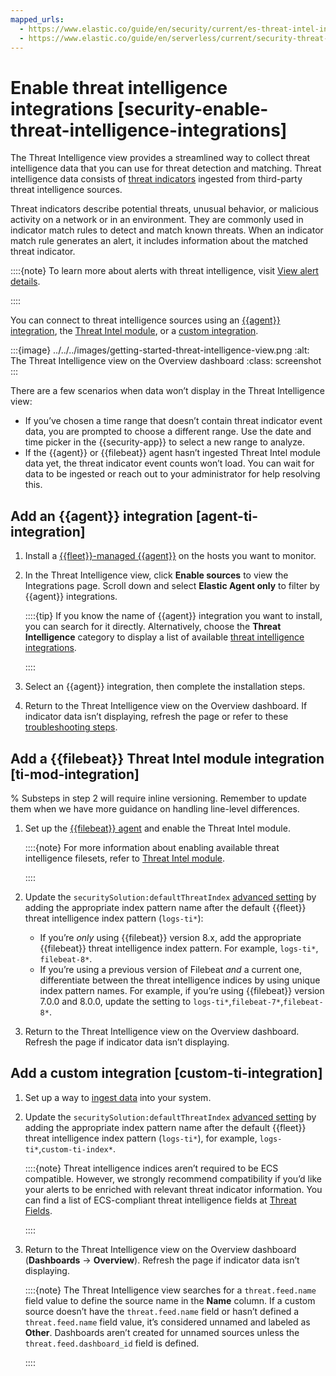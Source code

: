 ```yaml
---
mapped_urls:
  - https://www.elastic.co/guide/en/security/current/es-threat-intel-integrations.html
  - https://www.elastic.co/guide/en/serverless/current/security-threat-intelligence.html
---
```


# Enable threat intelligence integrations [security-enable-threat-intelligence-integrations]

The Threat Intelligence view provides a streamlined way to collect threat intelligence data that you can use for threat detection and matching. Threat intelligence data consists of  [threat indicators](../../../troubleshoot/security/indicators-of-compromise.md#ti-indicators) ingested from third-party threat intelligence sources.

Threat indicators describe potential threats, unusual behavior, or malicious activity on a network or in an environment. They are commonly used in indicator match rules to detect and match known threats. When an indicator match rule generates an alert, it includes information about the matched threat indicator.

::::{note}
To learn more about alerts with threat intelligence, visit [View alert details](../detect-and-alert/view-detection-alert-details.md).

::::


You can connect to threat intelligence sources using an [{{agent}} integration](#agent-ti-integration), the [Threat Intel module](#ti-mod-integration), or a [custom integration](#custom-ti-integration).

:::{image} ../../../images/getting-started-threat-intelligence-view.png
:alt: The Threat Intelligence view on the Overview dashboard
:class: screenshot
:::

There are a few scenarios when data won’t display in the Threat Intelligence view:

* If you’ve chosen a time range that doesn’t contain threat indicator event data, you are prompted to choose a different range. Use the date and time picker in the {{security-app}} to select a new range to analyze.
* If the {{agent}} or {{filebeat}} agent hasn’t ingested Threat Intel module data yet, the threat indicator event counts won’t load. You can wait for data to be ingested or reach out to your administrator for help resolving this.


## Add an {{agent}} integration [agent-ti-integration]

1. Install a [{{fleet}}-managed {{agent}}](https://www.elastic.co/guide/en/fleet/current/install-fleet-managed-elastic-agent.html) on the hosts you want to monitor.
2. In the Threat Intelligence view, click **Enable sources** to view the Integrations page. Scroll down and select **Elastic Agent only** to filter by {{agent}} integrations.

    ::::{tip}
    If you know the name of {{agent}} integration you want to install, you can search for it directly. Alternatively, choose the **Threat Intelligence** category to display a list of available [threat intelligence integrations](https://docs.elastic.co/en/integrations/threat-intelligence-intro).

    ::::

3. Select an {{agent}} integration, then complete the installation steps.
4. Return to the Threat Intelligence view on the Overview dashboard. If indicator data isn’t displaying, refresh the page or refer to these [troubleshooting steps](../../../troubleshoot/security/indicators-of-compromise.md#troubleshoot-indicators-page).


## Add a {{filebeat}} Threat Intel module integration [ti-mod-integration]

% Substeps in step 2 will require inline versioning. Remember to update them when we have more guidance on handling line-level differences.

1. Set up the [{{filebeat}} agent](https://www.elastic.co/guide/en/beats/filebeat/current/filebeat-installation-configuration.html) and enable the Threat Intel module.

    ::::{note}
    For more information about enabling available threat intelligence filesets, refer to [Threat Intel module](https://www.elastic.co/guide/en/beats/filebeat/current/filebeat-module-threatintel.html).

    ::::

2. Update the `securitySolution:defaultThreatIndex` [advanced setting](configure-advanced-settings.md#update-threat-intel-indices) by adding the appropriate index pattern name after the default {{fleet}} threat intelligence index pattern (`logs-ti*`):

    * If you’re *only* using {{filebeat}} version 8.x, add the appropriate {{filebeat}} threat intelligence index pattern. For example, `logs-ti*`, `filebeat-8*`. 
    * If you’re using a previous version of Filebeat *and* a current one, differentiate between the threat intelligence indices by using unique index pattern names. For example, if you’re using {{filebeat}} version 7.0.0 and 8.0.0, update the setting to `logs-ti*`,`filebeat-7*`,`filebeat-8*`.

3. Return to the Threat Intelligence view on the Overview dashboard. Refresh the page if indicator data isn’t displaying.


## Add a custom integration [custom-ti-integration]

1. Set up a way to [ingest data](ingest-data-to-elastic-security.md) into your system.
2. Update the `securitySolution:defaultThreatIndex` [advanced setting](configure-advanced-settings.md#update-threat-intel-indices) by adding the appropriate index pattern name after the default {{fleet}} threat intelligence index pattern (`logs-ti*`), for example, `logs-ti*`,`custom-ti-index*`.

    ::::{note}
    Threat intelligence indices aren’t required to be ECS compatible. However, we strongly recommend compatibility if you’d like your alerts to be enriched with relevant threat indicator information. You can find a list of ECS-compliant threat intelligence fields at [Threat Fields](https://www.elastic.co/guide/en/ecs/current/ecs-threat.html).

    ::::

3. Return to the Threat Intelligence view on the Overview dashboard (**Dashboards** → **Overview**). Refresh the page if indicator data isn’t displaying.

    ::::{note}
    The Threat Intelligence view searches for a `threat.feed.name` field value to define the source name in the **Name** column. If a custom source doesn’t have the `threat.feed.name` field or hasn’t defined a `threat.feed.name` field value, it’s considered unnamed and labeled as **Other**. Dashboards aren’t created for unnamed sources unless the `threat.feed.dashboard_id` field is defined.

    ::::
